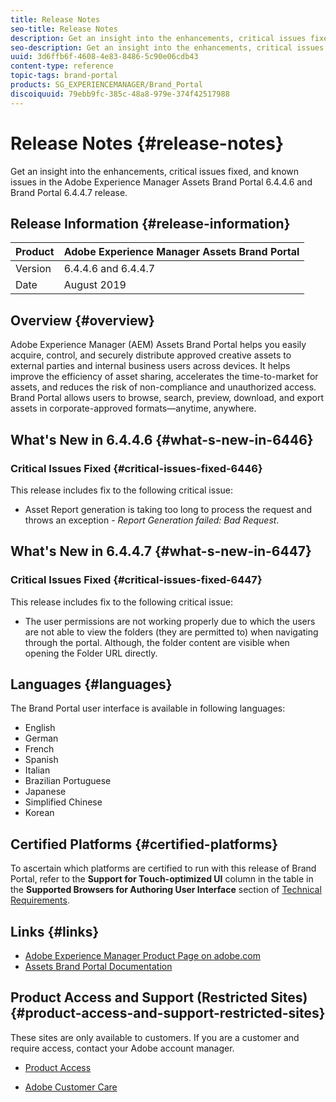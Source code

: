 ```yaml
---
title: Release Notes
seo-title: Release Notes
description: Get an insight into the enhancements, critical issues fixed, and known issues in the Adobe Experience Manager Assets Brand Portal 6.4.4.6 and Brand Portal 6.4.4.7 release.
seo-description: Get an insight into the enhancements, critical issues fixed, and known issues in the Adobe Experience Manager Assets Brand Portal 6.4.4.6 and Brand Portal 6.4.4.7 release.
uuid: 3d6ffb6f-4608-4e83-8486-5c90e06cdb43
content-type: reference
topic-tags: brand-portal
products: SG_EXPERIENCEMANAGER/Brand_Portal
discoiquuid: 79ebb9fc-385c-48a8-979e-374f42517988
---
```


# Release Notes {#release-notes}

Get an insight into the enhancements, critical issues fixed, and known issues in the Adobe Experience Manager Assets Brand Portal 6.4.4.6 and Brand Portal 6.4.4.7 release.

## Release Information {#release-information}

| Product |Adobe Experience Manager Assets Brand Portal |
|---|---|
| Version | 6.4.4.6 and 6.4.4.7 |
| Date | August 2019 |

## Overview {#overview}

Adobe Experience Manager (AEM) Assets Brand Portal helps you easily acquire, control, and securely distribute approved creative assets to external parties and internal business users across devices. It helps improve the efficiency of asset sharing, accelerates the time-to-market for assets, and reduces the risk of non-compliance and unauthorized access. Brand Portal allows users to browse, search, preview, download, and export assets in corporate-approved formats—anytime, anywhere.

## What's New in 6.4.4.6 {#what-s-new-in-6446}

### Critical Issues Fixed {#critical-issues-fixed-6446}

This release includes fix to the following critical issue:

* Asset Report generation is taking too long to process the request and throws an exception - *Report Generation failed: Bad Request*.

## What's New in 6.4.4.7 {#what-s-new-in-6447}

### Critical Issues Fixed {#critical-issues-fixed-6447}

This release includes fix to the following critical issue:

* The user permissions are not working properly due to which the users are not able to view the folders (they are permitted to) when navigating through the portal. Although, the folder content are visible when opening the Folder URL directly.

## Languages {#languages}

The Brand Portal user interface is available in following languages:

* English
* German
* French
* Spanish
* Italian
* Brazilian Portuguese
* Japanese
* Simplified Chinese
* Korean

## Certified Platforms {#certified-platforms}

To ascertain which platforms are certified to run with this release of Brand Portal, refer to the **Support for Touch-optimized UI** column in the table in the **Supported Browsers for Authoring User Interface** section of [Technical Requirements](https://helpx.adobe.com/experience-manager/6-4/sites/deploying/using/technical-requirements.html).

## Links {#links}

* [Adobe Experience Manager Product Page on adobe.com](http://www.adobe.com/in/marketing-cloud/experience-manager.html)
* [Assets Brand Portal Documentation](https://helpx.adobe.com/experience-manager/brand-portal/user-guide.html)

## Product Access and Support (Restricted Sites) {#product-access-and-support-restricted-sites}

These sites are only available to customers. If you are a customer and require access, contact your Adobe account manager.

* [](https://daycare.day.com) [Product Access](https://login.marketing.adobe.com)

* [Adobe Customer Care](https://helpx.adobe.com/contact.html)
